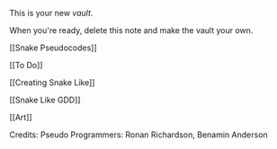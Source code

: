 This is your new *vault*.

When you're ready, delete this note and make the vault your own.

[[Snake Pseudocodes]]

[[To Do]]

[[Creating Snake Like]]

[[Snake Like GDD]]

[[Art]]

Credits:
Pseudo Programmers: Ronan Richardson, Benamin Anderson

